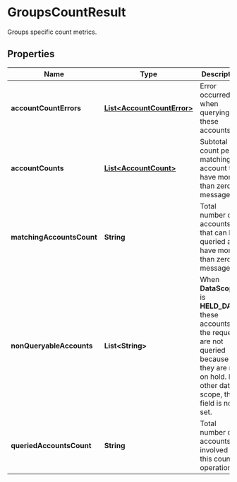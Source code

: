 

# GroupsCountResult

Groups specific count metrics.

## Properties

| Name | Type | Description | Notes |
|------------ | ------------- | ------------- | -------------|
|**accountCountErrors** | [**List&lt;AccountCountError&gt;**](AccountCountError.md) | Error occurred when querying these accounts. |  [optional] |
|**accountCounts** | [**List&lt;AccountCount&gt;**](AccountCount.md) | Subtotal count per matching account that have more than zero messages. |  [optional] |
|**matchingAccountsCount** | **String** | Total number of accounts that can be queried and have more than zero messages. |  [optional] |
|**nonQueryableAccounts** | **List&lt;String&gt;** | When **DataScope** is **HELD_DATA**, these accounts in the request are not queried because they are not on hold. For other data scope, this field is not set. |  [optional] |
|**queriedAccountsCount** | **String** | Total number of accounts involved in this count operation. |  [optional] |



